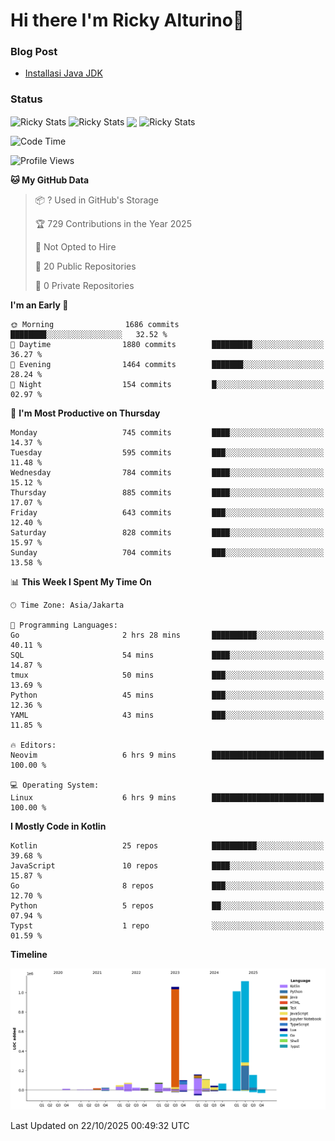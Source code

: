 # Hi there I'm Ricky Alturino👋

### Blog Post

<!-- BLOG-POST-LIST:START -->

- [Installasi Java JDK](https://onirutla.medium.com/installasi-java-jdk-ec701beeb5cb?source=rss-d9d81c918cc9------2)
<!-- BLOG-POST-LIST:END -->

### Status

<img align="center" alt="Ricky Stats" src="https://github-readme-stats.vercel.app/api?username=Alturino&theme=dark&show_icons=true&hide_border=false" />
<img align="center" alt="Ricky Stats" src="https://github-readme-stats.vercel.app/api/top-langs/?username=Alturino&theme=dark&show_icons=true&layout=compact"/>
<img align="center" width="640px" src="https://github-readme-stats.vercel.app/api/wakatime?username=Alturino&layout=compact&hide_border=true&theme=dark">
<img align="center" alt="Ricky Stats" src="https://leetcard.jacoblin.cool/alturino?border=0&radius=20&ext=activity"/>

<!--START_SECTION:waka-->
![Code Time](http://img.shields.io/badge/Code%20Time-1%2C482%20hrs%2019%20mins-blue)

![Profile Views](http://img.shields.io/badge/Profile%20Views-0-blue)

**🐱 My GitHub Data** 

> 📦 ? Used in GitHub's Storage 
 > 
> 🏆 729 Contributions in the Year 2025
 > 
> 🚫 Not Opted to Hire
 > 
> 📜 20 Public Repositories 
 > 
> 🔑 0 Private Repositories 
 > 
**I'm an Early 🐤** 

```text
🌞 Morning                1686 commits        ████████░░░░░░░░░░░░░░░░░   32.52 % 
🌆 Daytime                1880 commits        █████████░░░░░░░░░░░░░░░░   36.27 % 
🌃 Evening                1464 commits        ███████░░░░░░░░░░░░░░░░░░   28.24 % 
🌙 Night                  154 commits         █░░░░░░░░░░░░░░░░░░░░░░░░   02.97 % 
```
📅 **I'm Most Productive on Thursday** 

```text
Monday                   745 commits         ████░░░░░░░░░░░░░░░░░░░░░   14.37 % 
Tuesday                  595 commits         ███░░░░░░░░░░░░░░░░░░░░░░   11.48 % 
Wednesday                784 commits         ████░░░░░░░░░░░░░░░░░░░░░   15.12 % 
Thursday                 885 commits         ████░░░░░░░░░░░░░░░░░░░░░   17.07 % 
Friday                   643 commits         ███░░░░░░░░░░░░░░░░░░░░░░   12.40 % 
Saturday                 828 commits         ████░░░░░░░░░░░░░░░░░░░░░   15.97 % 
Sunday                   704 commits         ███░░░░░░░░░░░░░░░░░░░░░░   13.58 % 
```


📊 **This Week I Spent My Time On** 

```text
🕑︎ Time Zone: Asia/Jakarta

💬 Programming Languages: 
Go                       2 hrs 28 mins       ██████████░░░░░░░░░░░░░░░   40.11 % 
SQL                      54 mins             ████░░░░░░░░░░░░░░░░░░░░░   14.87 % 
tmux                     50 mins             ███░░░░░░░░░░░░░░░░░░░░░░   13.69 % 
Python                   45 mins             ███░░░░░░░░░░░░░░░░░░░░░░   12.36 % 
YAML                     43 mins             ███░░░░░░░░░░░░░░░░░░░░░░   11.85 % 

🔥 Editors: 
Neovim                   6 hrs 9 mins        █████████████████████████   100.00 % 

💻 Operating System: 
Linux                    6 hrs 9 mins        █████████████████████████   100.00 % 
```

**I Mostly Code in Kotlin** 

```text
Kotlin                   25 repos            ██████████░░░░░░░░░░░░░░░   39.68 % 
JavaScript               10 repos            ████░░░░░░░░░░░░░░░░░░░░░   15.87 % 
Go                       8 repos             ███░░░░░░░░░░░░░░░░░░░░░░   12.70 % 
Python                   5 repos             ██░░░░░░░░░░░░░░░░░░░░░░░   07.94 % 
Typst                    1 repo              ░░░░░░░░░░░░░░░░░░░░░░░░░   01.59 % 
```



**Timeline**

![Lines of Code chart](https://raw.githubusercontent.com/Alturino/Alturino/main/assets/bar_graph.png)


 Last Updated on 22/10/2025 00:49:32 UTC
<!--END_SECTION:waka-->
